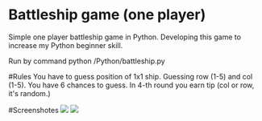 # Battleship game (one player)
Simple one player battleship game in Python.
Developing this game to increase my Python beginner skill.

Run by command python /Python/battleship.py

#Rules
You have to guess position of 1x1 ship.
Guessing row (1-5) and col (1-5).
You have 6 chances to guess.
In 4-th round you earn tip (col or row, it's random.)

#Screenshotes
<img src="http://i.imgur.com/NUY6nLl.png">
<img src="http://i.imgur.com/KsTPM6F.png">
